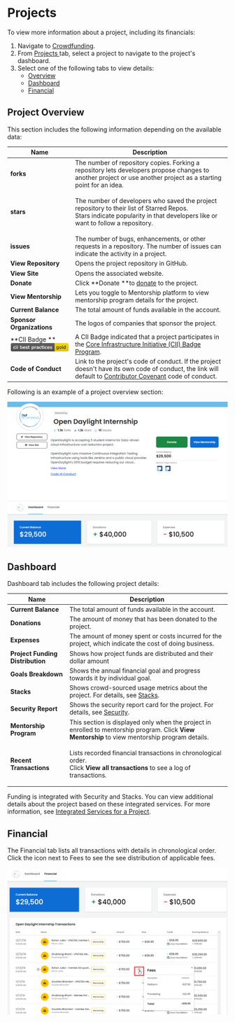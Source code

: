 # Projects

To view more information about a project, including its financials:

1. Navigate to [Crowdfunding](https://crowdfunding.lfx.linuxfoundation.org).
2. From [Projects ](./#Dashboard-ProjectsandMentorships)tab, select a project to navigate to the project's dashboard. 
3. Select one of the following tabs to view details:
   * [Overview](projects.md#ProjectsandMentorships-Overview)
   * [Dashboard](projects.md#dashboard)
   * [Financial](projects.md#ProjectsandMentorships-Financial)

## Project Overview <a href="projectsandmentorships-overview" id="projectsandmentorships-overview"></a>

This section includes the following information depending on the available data:

| Name                                                                    | Description                                                                                                                                                                                                                    |
| ----------------------------------------------------------------------- | ------------------------------------------------------------------------------------------------------------------------------------------------------------------------------------------------------------------------------ |
| **forks**                                                               | The number of repository copies. Forking a repository lets developers propose changes to another project or use another project as a starting point for an idea.                                                               |
| **stars**                                                               | <p>The number of developers who saved the project repository to their list of Starred Repos.<br>Stars indicate popularity in that developers like or want to follow a repository.</p>                                          |
| **issues**                                                              | The number of bugs, enhancements, or other requests in a repository. The number of issues can indicate the activity in a project.                                                                                              |
| **View Repository**                                                     | Opens the project repository in GitHub.                                                                                                                                                                                        |
| **View Site**                                                           | Opens the associated website.                                                                                                                                                                                                  |
| **Donate**                                                              | Click **Donate **to [donate](../donate-sponsor/) to the project.                                                                                                                                                               |
| **View Mentorship**                                                     | Lets you toggle to Mentorship platform to view mentorship program details for the project.                                                                                                                                     |
| **Current Balance**                                                     | The total amount of funds available in the account.                                                                                                                                                                            |
| **Sponsor Organizations**                                               | The logos of companies that sponsor the project.                                                                                                                                                                               |
| **CII Badge ** ![](<../../.gitbook/assets/7418513 (1) (2) (2) (2).png>) | A CII Badge indicated that a project participates in the [Core Infrastructure Initiative (CII) Badge Program](https://www.coreinfrastructure.org/programs/badge-program/).                                                     |
| **Code of Conduct**                                                     | Link to the project's code of conduct. If the project doesn't have its own code of conduct, the link will default to [Contributor Covenant](https://www.contributor-covenant.org/version/1/4/code-of-conduct) code of conduct. |

Following is an example of a project overview section:

![Project Overview](<../../.gitbook/assets/project overview (1).png>)

## Dashboard

Dashboard tab includes the following project details: 

| Name                             | Description                                                                                                                                                             |
| -------------------------------- | ----------------------------------------------------------------------------------------------------------------------------------------------------------------------- |
| **Current Balance**              | The total amount of funds available in the account.                                                                                                                     |
| **Donations**                    | The amount of money that has been donated to the project.                                                                                                               |
| **Expenses**                     | The amount of money spent or costs incurred for the project, which indicate the cost of doing business.                                                                 |
| **Project Funding Distribution** | Shows how project funds are distributed and their dollar amount                                                                                                         |
| **Goals Breakdown**              | Shows the annual financial goal and progress towards it by individual goal.                                                                                             |
| **Stacks**                       | Shows crowd-sourced usage metrics about the project. For details, see [Stacks](integrated-services-for-a-project.md#IntegratedServicesforaProject-Stacks).              |
| **Security Report**              | Shows the security report card for the project. For details, see [Security](integrated-services-for-a-project.md#IntegratedServicesforaProject-VulnerabilityDetection). |
| **Mentorship Program**           | This section is displayed only when the project in enrolled to mentorship program. Click **View Mentorship** to view mentorship program details.                        |
| **Recent Transactions**          | <p>Lists recorded financial transactions in chronological order. <br>Click <strong>View all transactions</strong> to see a log of transactions.</p>                     |

Funding is integrated with Security and Stacks. You can view additional details about the project based on these integrated services. For more information, see [Integrated Services for a Project](integrated-services-for-a-project.md).

## Financial <a href="projectsandmentorships-financial" id="projectsandmentorships-financial"></a>

The Financial tab lists all transactions with details in chronological order. Click the icon next to Fees to see the see distribution of applicable fees.

![Financial Information](<../../.gitbook/assets/financial information.png>)
